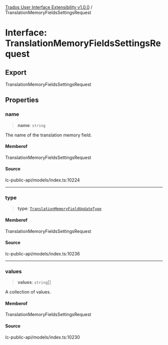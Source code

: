 [Trados User Interface Extensibility v1.0.0](../wiki/globals) / TranslationMemoryFieldsSettingsRequest

# Interface: TranslationMemoryFieldsSettingsRequest

## Export

TranslationMemoryFieldsSettingsRequest

## Properties

### name

> **name**: `string`

The name of the translation memory field.

#### Memberof

TranslationMemoryFieldsSettingsRequest

#### Source

lc-public-api/models/index.ts:10224

***

### type

> **type**: [`TranslationMemoryFieldUpdateType`](../wiki/Type.TranslationMemoryFieldUpdateType)

#### Memberof

TranslationMemoryFieldsSettingsRequest

#### Source

lc-public-api/models/index.ts:10236

***

### values

> **values**: `string`[]

A collection of values.

#### Memberof

TranslationMemoryFieldsSettingsRequest

#### Source

lc-public-api/models/index.ts:10230
